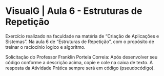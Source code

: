 # VisualG | Aula 6 - Estruturas de Repetição

Exercício realizado na faculdade na matéria de “Criação de Aplicações e Sistemas”. Na aula 6 de “Estruturas de Repetição”, com o propósito de treinar o raciocínio logico e algoritmo.

Solicitação do Professor Franklin Portela Correia:
Após desenvolver seu código conforme a descrição acima, copie e cole na caixa de texto. A resposta da Atividade Prática sempre será em código (pseudocódigo).
